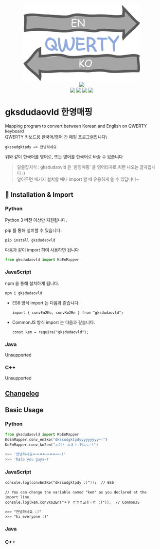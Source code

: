 <p align="center">
  <img src="https://raw.githubusercontent.com/ForestHouse2316/gksdudaovld/main/Document/logo.png" height="250px"/> <br>
  <img src="https://img.shields.io/badge/License-MIT-yellow" /></a> <br>
  <img src="https://img.shields.io/badge/Python-1.0.6b1-brightgreen" /></a>
  <img src="https://img.shields.io/badge/JavaScript-1.0.6b2-brightgreen" /></a>
  <img src="https://img.shields.io/badge/Java-unsupported-red" /></a>
  <img src="https://img.shields.io/badge/C++-unsupported-red" /></a>
</p>

# gksdudaovld 한영매핑
Mapping program to convert between Korean and English on QWERTY keyboard\
QWERTY 키보드용 한국어/영어 간 매핑 프로그램입니다\
```
gkssudgktpdy => 안녕하세요
```
위와 같이 한국어를 영어로, 또는 영어를 한국어로 바꿀 수 있습니다

> 알쓸잡지식 : gksdudaovld 은 '한영매핑' 을 영어타자로 치면 나오는 글자입니다 :)\
> 알아두면 패키지 설치할 때나 import 할 때 유용하게 쓸 수 있답니다~


## 🚢 Installation & Import
### Python
Python 3 버전 이상만 지원됩니다.

pip 를 통해 설치할 수 있습니다.
``` console
pip install gksdudaovld
```
다음과 같이 import 하여 사용하면 됩니다
``` python
from gksdudaovld import KoEnMapper
```

### JavaScript
npm 을 통해 설치하게 됩니다.
``` console
npm i gksdudaovld
```
- ES6 방식 import 는 다음과 같습니다.
    ``` JS
    import { convEn2Ko, convKo2En } from "gksdudaovld";
    ```
- CommonJS 방식 import 는 다음과 같습니다.
    ``` JS
    const kem = require("gksdudaovld");
    ```

### Java
Unsupported

### C++
Unsupported

## [Changelog](https://github.com/ForestHouse2316/gksdudaovld/blob/main/Changelog.md)

## Basic Usage

### Python
``` python
from gksdudaovld import KoEnMapper
KoEnMapper.conv_en2ko("dkssudgktpdyyyyyyyyy~!")
KoEnMapper.conv_ko2en("ㅗ미ㅐ ㅛㅐㅕ 혀ㅛㄴ~!")
```
``` python
>>> '안녕하세요ㅛㅛㅛㅛㅛㅛㅛㅛ~!'
>>> 'halo you guys~!'
```

### JavaScript
``` JS
console.log(convEn2Ko("dkssudgktpdy :)"));  // ES6

// You can change the variable named "kem" as you declared at the import line.
console.log(kem.convKo2En("ㅗㅑ ㄷㅍㄷ교ㅐㅜㄷ :)"));  // CommonJS
```
``` JS
>>> "안녕하세요 :)"
>>> "hi everyone :)"
```

### Java

### C++
